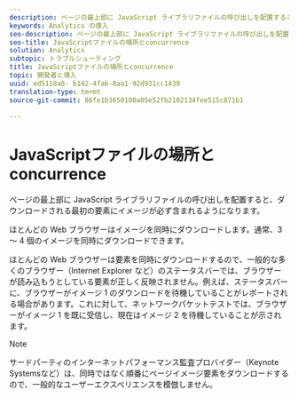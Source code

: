 ```yaml
---
description: ページの最上部に JavaScript ライブラリファイルの呼び出しを配置すると、ダウンロードされる最初の要素にイメージが必ず含まれるようになります。
keywords: Analytics の導入
seo-description: ページの最上部に JavaScript ライブラリファイルの呼び出しを配置すると、ダウンロードされる最初の要素にイメージが必ず含まれるようになります。
seo-title: JavaScriptファイルの場所とconcurrence
solution: Analytics
subtopic: トラブルシューティング
title: JavaScriptファイルの場所とconcurrence
topic: 開発者と導入
uuid: ed5118a8- b142-4fab-8aa1-92d931cc1439
translation-type: tm+mt
source-git-commit: 86fe1b3650100a05e52fb2102134fee515c871b1

---
```



# JavaScriptファイルの場所とconcurrence

ページの最上部に JavaScript ライブラリファイルの呼び出しを配置すると、ダウンロードされる最初の要素にイメージが必ず含まれるようになります。

ほとんどの Web ブラウザーはイメージを同時にダウンロードします。通常、3 ～ 4 個のイメージを同時にダウンロードできます。

ほとんどの Web ブラウザーは要素を同時にダウンロードするので、一般的な多くのブラウザー（Internet Explorer など）のステータスバーでは、ブラウザーが読み込もうとしている要素が正しく反映されません。例えば、ステータスバーに、ブラウザーがイメージ 1 のダウンロードを待機していることがレポートされる場合があります。これに対して、ネットワークパケットテストでは、ブラウザーがイメージ 1 を既に受信し、現在はイメージ 2 を待機していることが示されます。

>[!NOTE]
>
>サードパーティのインターネットパフォーマンス監査プロバイダー（Keynote Systemsなど）は、同時ではなく順番にページイメージ要素をダウンロードするので、一般的なユーザーエクスペリエンスを模倣しません。

